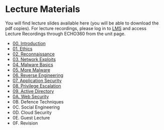 # Lecture Materials

You will find lecture slides available here (you will be able to download the pdf copies). For lecture recordings, please log in to [LMS](https://lms.uwa.edu.au/) and access Lecture Recordings through ECHO360 from the unit page.

* [00. Introduction](https://github.com/uwacyber/cits3006/raw/2022s2/cits3006-lectures/00.Introduction.pdf)
* [01. Ethics](https://github.com/uwacyber/cits3006/raw/2022s2/cits3006-lectures/01.Ethics.pdf)
* [02. Reconnaissance](https://github.com/uwacyber/cits3006/raw/2022s2/cits3006-lectures/02.Reconnaissance.pdf)
* [03. Network Exploits](https://github.com/uwacyber/cits3006/raw/2022s2/cits3006-lectures/03.Network\_Exploits.pdf)
* [04. Malware Basics](https://github.com/uwacyber/cits3006/raw/2022s2/cits3006-lectures/04.Malware\_Basics.pdf)
* [05. More Malware](https://github.com/uwacyber/cits3006/raw/2022s2/cits3006-lectures/05.More\_Malware.pdf)
* [06. Reverse Engineering](https://github.com/uwacyber/cits3006/raw/2022s2/cits3006-lectures/06.Reverse\_Engineering.pdf)
* [07. Application Security](https://github.com/uwacyber/cits3006/raw/2022s2/cits3006-lectures/07.Application\_Security.pdf)
* [08. Privilege Escalation](https://github.com/uwacyber/cits3006/raw/2022s2/cits3006-lectures/08.Privilege\_Escalation.pdf)
* [09. Active Directory](https://github.com/uwacyber/cits3006/raw/2022s2/cits3006-lectures/09.Active\_Directory.pdf)
* [0A. Web Security](https://github.com/uwacyber/cits3006/raw/2022s2/cits3006-lectures/0A.Web\_Security.pdf)
* 0B. Defence Techniques
* 0C. Social Engineering
* 0D. Cloud Security
* 0E. Guest Lecture
* 0F. Revision
